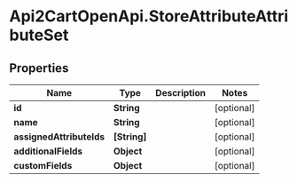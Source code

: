 # Api2CartOpenApi.StoreAttributeAttributeSet

## Properties

Name | Type | Description | Notes
------------ | ------------- | ------------- | -------------
**id** | **String** |  | [optional] 
**name** | **String** |  | [optional] 
**assignedAttributeIds** | **[String]** |  | [optional] 
**additionalFields** | **Object** |  | [optional] 
**customFields** | **Object** |  | [optional] 


